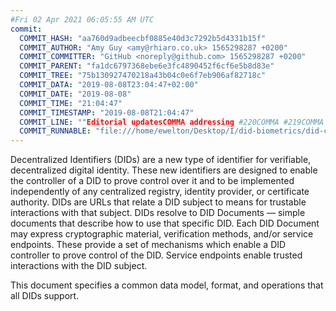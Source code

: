 ```yaml
---
#Fri 02 Apr 2021 06:05:55 AM UTC
commit:
  COMMIT_HASH: "aa760d9adbeecbf0885e40d3c7292b5d4331b15f"
  COMMIT_AUTHOR: "Amy Guy <amy@rhiaro.co.uk> 1565298287 +0200"
  COMMIT_COMMITTER: "GitHub <noreply@github.com> 1565298287 +0200"
  COMMIT_PARENT: "fa1dc6797368ebe6e3fc4890452f6cf6e5b8d83e"
  COMMIT_TREE: "75b130927470218a43b04c0e6f7eb906af82718c"
  COMMIT_DATA: "2019-08-08T23:04:47+02:00"
  COMMIT_DATE: "2019-08-08"
  COMMIT_TIME: "21:04:47"
  COMMIT_TIMESTAMP: "2019-08-08T21:04:47"
  COMMIT_LINE: ""Editorial updatesCOMMA addressing #220COMMA #219COMMA #217COMMA #216 and #119"
  COMMIT_RUNNABLE: "file:///home/ewelton/Desktop/I/did-biometrics/did-core-dataset/analysis/gitinfo/aa760d9adbeecbf0885e40d3c7292b5d4331b15f/snapshot/index.html"
---
```


<section id="abstract">
<p>
Decentralized Identifiers (DIDs) are a new type of identifier for
verifiable, decentralized digital identity. These new identifiers
are designed to enable the controller of a DID to prove control over
it and to be implemented independently of any centralized registry,
identity provider, or certificate authority. DIDs are URLs that relate
a DID subject to means for trustable interactions with that subject.
DIDs resolve to DID Documents — simple documents that describe how to
use that specific DID. Each DID Document may express cryptographic
material, verification methods, and/or service endpoints. These provide
a set of mechanisms which enable a DID controller to prove control of the
DID. Service endpoints enable trusted interactions with the DID subject.
    </p>
<p>
This document specifies a common data model, format, and operations that
all DIDs support.
    </p>
</section>
